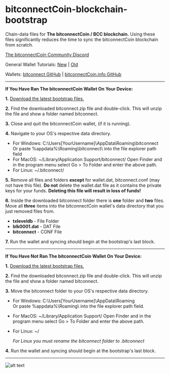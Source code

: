 # bitconnectCoin-blockchain-bootstrap

Chain-data files for **The bitconnectCoin / BCC blockchain.** Using these files significantly reduces the time to sync the bitconnectCoin blockchain from scratch.

[The bitconnectCoin Community Discord](https://discordapp.com/invite/JxMNabw)

General Wallet Tutorials: [New](https://youtu.be/RTieeNXGNrE) | [Old](https://youtu.be/OFPNmYAQYdw)

Wallets:
[bitconnect GitHub](https://github.com/bitconnectcoin/bitconnectcoin/tree/master/setup) | [bitconnectCoin.info GitHub](https://github.com/bitconnectcoininfo/bitconnectcoin/releases)

---

**If You Have Ran The bitconnectCoin Wallet On Your Device:**

**1.** [Download the latest bootstrap files.](https://github.com/bitconnectCore/bitconnectCoin-blockchain-bootstrap/releases)

**2.** Find the downloaded bitconnect.zip file and double-click. This will unzip the file and show a folder named bitconnect.

**3.** Close and quit the bitconnectCoin wallet, (if it is running).

**4.** Navigate to your OS's respective data directory.

* For Windows: C:\Users\[YourUsername]\AppData\Roaming\bitconnect\
Or paste %appdata%\Roaming\bitconnect\ into the file explorer path field
* For MacOS: ~/Library/Application Support/bitconnect/
Open Finder and in the program menu select Go > To Folder and enter the above path.
* For Linux: ~/.bitconnect/

**5.** Remove all files and folders **except** for wallet.dat, bitconnect.conf (may not have this file).
**Do not** delete the wallet.dat file as it contains the private keys for your funds. **Deleting this file will result in loss of funds!**

**6.** Inside the downloaded bitconnect folder there is **one** folder and **two** files. Move all **three** items into the bitconnectCoin wallet's data directory that you just removed files from.
* **txleveldb**   - File Folder
* **blk0001.dat** - DAT File
* **bitconnect**  - CONF File

**7.** Run the wallet and syncing should begin at the bootstrap's last block.

---

**If You Have Not Ran The bitconnectCoin Wallet On Your Device:**

**1.** [Download the latest bootstrap files.](https://github.com/bitconnectCore/bitconnectCoin-blockchain-bootstrap/releases)

**2.** Find the downloaded bitconnect.zip file and double-click. This will unzip the file and show a folder named bitconnect.

**3.** Move the bitconnect folder to your OS's respective data directory.

* For Windows: C:\Users\[YourUsername]\AppData\Roaming\
Or paste %appdata%\Roaming\ into the file explorer path field.
* For MacOS: ~/Library/Application Support/
Open Finder and in the program menu select Go > To Folder and enter the above path.
* For Linux: ~/
     
    *For Linux you must rename the bitconnect folder to .bitconnect*

**4.** Run the wallet and syncing should begin at the bootstrap's last block.

---

![alt text](https://static.wixstatic.com/media/28f073_4f483842f4bd4586ab222d2764cfca17~mv2.png/v1/fill/w_1046,h_1042/Waves.PNG.png "Coming In Waves")
